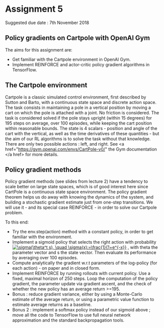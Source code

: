 # Assignment 5

Suggested due date : 7th November 2018

## Policy gradients on Cartpole with OpenAI Gym

The aims for this assignment are:
* Get familiar with the Cartpole environment in OpenAI Gym.
* Implement REINFORCE and actor-critic policy gradient algorithms in TensorFlow.

## The Cartpole environment

Cartpole is a classic simulated control environment, first described by Sutton and Barto, with a continuous state space and discrete action space.
The task consists in maintaining a pole in a vertical position by moving a cart on which the pole is attached with a joint. No friction is considered. The task is considered solved if the pole stays upright (within 15 degrees) for 195 steps on average, over 100 episodes, while keeping the cart position within reasonable bounds.
The state is 4 scalars - position and angle of the cart with the vertical, as well as the time derivatives of these quantities - but the aim of our RL algorithms is to solve the task without that knowledge. There are only two possible actions : left, and right. See <a href="https://gym.openai.com/envs/CartPole-v0/" the Gym documentation </a href> for more details.

## Policy gradient methods

Policy gradient methods (see slides from lecture 2) have a tendency to scale better on large state spaces, which is of good interest here since CartPole is a continuous state space environment.
The policy gradient theorem helps us do away with knowing the dynamics of the system, and building a stochastic gradient estimate just from one-step transitions. We will use it - and its special case REINFORCE - in order to solve our Cartpole problem.

To this end:

* Try the env.step(action) method with a constant policy, in order to get familiar with the environment.
* Implement a sigmoid policy that selects the right action with probability <a href="http://www.codecogs.com/eqnedit.php?latex=\sigma(\theta^t&space;s),&space;\quad&space;\sigma(x):=\frac{1}{1&plus;e^{-x}}" target="_blank"><img src="http://latex.codecogs.com/gif.latex?\sigma(\theta^T&space;s),&space;\quad&space;\sigma(x):=\frac{1}{1&plus;e^{-x}}" title="\sigma(\theta^t s), \quad \sigma(x):=\frac{1}{1+e^{-x}}" /></a> , with theta the parameter vector and s the state vector. Then evaluate its performance by averaging over 100 episodes.
* Compute analytically the gradient w.r.t parameters of the log-policy (for each action) - on paper and in closed form.
* Implement REINFORCE by running rollouts with current policy. Use a fixed, maximal horizon of 250 steps. Loop the computation of the policy gradient, the parameter update via gradient ascent, and the check of whether the new policy has an average return >=195. 
* Bonus : reduce gradient variance, either by using a Monte-Carlo estimate of the average return, or using a parametric value function to estimate average returns as a baseline.
* Bonus 2 : implement a softmax policy instead of our sigmoid above ; move all the code to TensorFlow to use full neural network approximation and the standard backpropagation tools.
